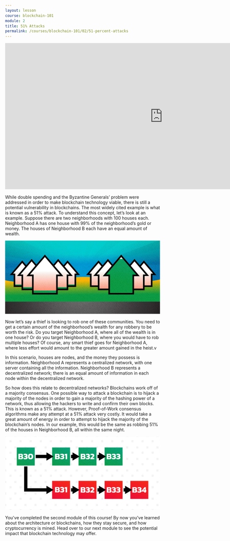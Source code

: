 ```yaml
---
layout: lesson
course: blockchain-101
module: 2
title: 51% Attacks
permalink: /courses/blockchain-101/02/51-percent-attacks
---
```



<iframe src="https://www.youtube.com/embed/L_LZPE-lfIU?rel=0" width="1024" height="475" frameborder="0" allowfullscreen="allowfullscreen"></iframe>

<p><span class="openingParagraph">While double spending and the Byzantine Generals’ problem were addressed in order to make blockchain technology viable, there is still a potential vulnerability in blockchains. The most widely cited example is what is known as a 51% attack. To understand this concept, let’s look at an example. Suppose there are two neighborhoods with 100 houses each. Neighborhood A has one house with 99% of the neighborhood’s gold or money. The houses of Neighborhood B each have an equal amount of wealth.
</span></p>

<p><img src="/assets/img/courses/blockchain-101/Neighborhood-01.jpg" /></p>

<p><span style="font-weight: 400;">Now let’s say a thief is looking to rob one of these communities. You need to get a certain amount of the neighborhood’s wealth for any robbery to be worth the risk. Do you target Neighborhood A, where all of the wealth is in one house? Or do you target Neighborhood B, where you would have to rob multiple houses? Of course, any smart thief goes for Neighborhood A, where less effort would amount to the greater amount gained in the heist.</span>v

<p><span style="font-weight: 400;">In this scenario, houses are nodes, and the money they possess is information. Neighborhood A represents a centralized network, with one server containing all the information. Neighborhood B represents a decentralized network; there is an equal amount of information in each node within the decentralized network.</span></p>

<p><span style="font-weight: 400;">So how does this relate to decentralized networks? Blockchains work off of a majority consensus. One possible way to attack a blockchain is to hijack a majority of the nodes in order to gain a majority of the hashing power of a network, thus allowing the hackers to write and confirm their own blocks. This is known as a 51% attack. However, Proof-of-Work consensus algorithms make any attempt at a 51% attack very costly. It would take a great amount of energy in order to attempt to hijack the majority of the blockchain’s nodes. In our example, this would be the same as robbing 51% of the houses in Neighborhood B, all within the same night.</span></p>

<p><img src="/assets/img/courses/blockchain-101/Attack-01.jpg" /></p>

<p>You've completed the second module of this course! By now you've learned about the architecture or blockchains, how they stay secure, and how cryptocurrency is mined. Head over to our next module to see the potential impact that blockchain technology may offer.</p>
